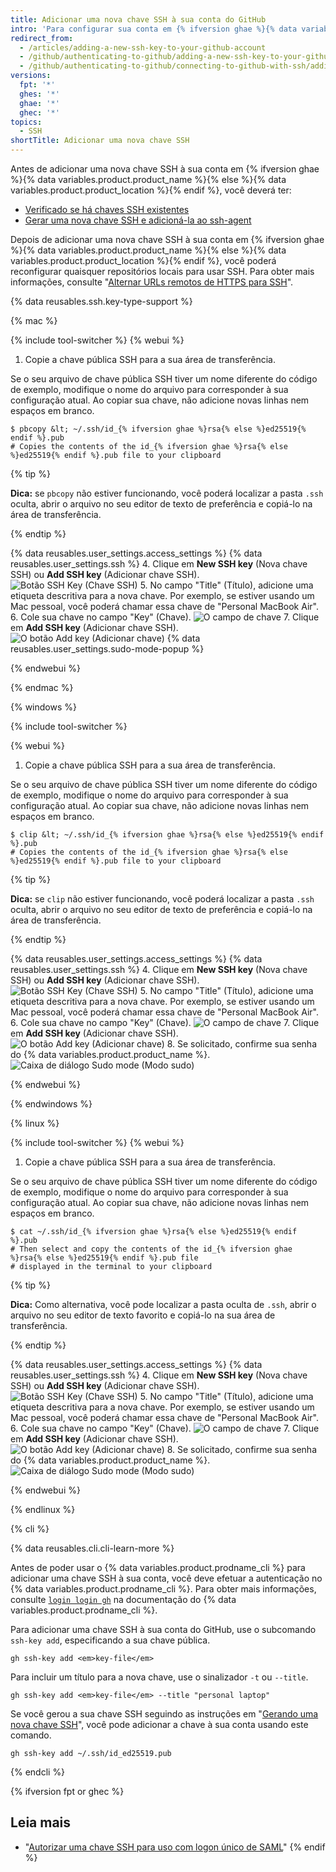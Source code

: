 ```yaml
---
title: Adicionar uma nova chave SSH à sua conta do GitHub
intro: 'Para configurar sua conta em {% ifversion ghae %}{% data variables.product.product_name %}{% else %}{% data variables.product.product_location %}{% endif %} para usar sua chave SSH nova (ou existente) chave SSH, você também deverá adicionar a chave à sua conta.'
redirect_from:
  - /articles/adding-a-new-ssh-key-to-your-github-account
  - /github/authenticating-to-github/adding-a-new-ssh-key-to-your-github-account
  - /github/authenticating-to-github/connecting-to-github-with-ssh/adding-a-new-ssh-key-to-your-github-account
versions:
  fpt: '*'
  ghes: '*'
  ghae: '*'
  ghec: '*'
topics:
  - SSH
shortTitle: Adicionar uma nova chave SSH
---
```


Antes de adicionar uma nova chave SSH à sua conta em {% ifversion ghae %}{% data variables.product.product_name %}{% else %}{% data variables.product.product_location %}{% endif %}, você deverá ter:
* [Verificado se há chaves SSH existentes](/articles/checking-for-existing-ssh-keys)
* [Gerar uma nova chave SSH e adicioná-la ao ssh-agent](/articles/generating-a-new-ssh-key-and-adding-it-to-the-ssh-agent)

Depois de adicionar uma nova chave SSH à sua conta em {% ifversion ghae %}{% data variables.product.product_name %}{% else %}{% data variables.product.product_location %}{% endif %}, você poderá reconfigurar quaisquer repositórios locais para usar SSH. Para obter mais informações, consulte "[Alternar URLs remotos de HTTPS para SSH](/github/getting-started-with-github/managing-remote-repositories/#switching-remote-urls-from-https-to-ssh)".

{% data reusables.ssh.key-type-support %}

{% mac %}

{% include tool-switcher %}
{% webui %}

1. Copie a chave pública SSH para a sua área de transferência.

  Se o seu arquivo de chave pública SSH tiver um nome diferente do código de exemplo, modifique o nome do arquivo para corresponder à sua configuração atual. Ao copiar sua chave, não adicione novas linhas nem espaços em branco.

  ```shell
  $ pbcopy &lt; ~/.ssh/id_{% ifversion ghae %}rsa{% else %}ed25519{% endif %}.pub
  # Copies the contents of the id_{% ifversion ghae %}rsa{% else %}ed25519{% endif %}.pub file to your clipboard
  ```

  {% tip %}

  **Dica:** se `pbcopy` não estiver funcionando, você poderá localizar a pasta `.ssh` oculta, abrir o arquivo no seu editor de texto de preferência e copiá-lo na área de transferência.

  {% endtip %}

{% data reusables.user_settings.access_settings %}
{% data reusables.user_settings.ssh %}
4. Clique em **New SSH key** (Nova chave SSH) ou **Add SSH key** (Adicionar chave SSH). ![Botão SSH Key (Chave SSH)](/assets/images/help/settings/ssh-add-ssh-key.png)
5. No campo "Title" (Título), adicione uma etiqueta descritiva para a nova chave. Por exemplo, se estiver usando um Mac pessoal, você poderá chamar essa chave de "Personal MacBook Air".
6. Cole sua chave no campo "Key" (Chave). ![O campo de chave](/assets/images/help/settings/ssh-key-paste.png)
7. Clique em **Add SSH key** (Adicionar chave SSH). ![O botão Add key (Adicionar chave)](/assets/images/help/settings/ssh-add-key.png)
{% data reusables.user_settings.sudo-mode-popup %}

{% endwebui %}

{% endmac %}

{% windows %}

{% include tool-switcher %}

{% webui %}

1. Copie a chave pública SSH para a sua área de transferência.

  Se o seu arquivo de chave pública SSH tiver um nome diferente do código de exemplo, modifique o nome do arquivo para corresponder à sua configuração atual. Ao copiar sua chave, não adicione novas linhas nem espaços em branco.

  ```shell
  $ clip &lt; ~/.ssh/id_{% ifversion ghae %}rsa{% else %}ed25519{% endif %}.pub
  # Copies the contents of the id_{% ifversion ghae %}rsa{% else %}ed25519{% endif %}.pub file to your clipboard
  ```

  {% tip %}

  **Dica:** se `clip` não estiver funcionando, você poderá localizar a pasta `.ssh` oculta, abrir o arquivo no seu editor de texto de preferência e copiá-lo na área de transferência.

  {% endtip %}

{% data reusables.user_settings.access_settings %}
{% data reusables.user_settings.ssh %}
4. Clique em **New SSH key** (Nova chave SSH) ou **Add SSH key** (Adicionar chave SSH). ![Botão SSH Key (Chave SSH)](/assets/images/help/settings/ssh-add-ssh-key.png)
5. No campo "Title" (Título), adicione uma etiqueta descritiva para a nova chave. Por exemplo, se estiver usando um Mac pessoal, você poderá chamar essa chave de "Personal MacBook Air".
6. Cole sua chave no campo "Key" (Chave). ![O campo de chave](/assets/images/help/settings/ssh-key-paste.png)
7. Clique em **Add SSH key** (Adicionar chave SSH). ![O botão Add key (Adicionar chave)](/assets/images/help/settings/ssh-add-key.png)
8. Se solicitado, confirme sua senha do {% data variables.product.product_name %}.![Caixa de diálogo Sudo mode (Modo sudo)](/assets/images/help/settings/sudo_mode_popup.png)

{% endwebui %}

{% endwindows %}

{% linux %}

{% include tool-switcher %}
{% webui %}

1. Copie a chave pública SSH para a sua área de transferência.

  Se o seu arquivo de chave pública SSH tiver um nome diferente do código de exemplo, modifique o nome do arquivo para corresponder à sua configuração atual. Ao copiar sua chave, não adicione novas linhas nem espaços em branco.

  ```shell
  $ cat ~/.ssh/id_{% ifversion ghae %}rsa{% else %}ed25519{% endif %}.pub
  # Then select and copy the contents of the id_{% ifversion ghae %}rsa{% else %}ed25519{% endif %}.pub file
  # displayed in the terminal to your clipboard
  ```

  {% tip %}

  **Dica:** Como alternativa, você pode localizar a pasta oculta de `.ssh`, abrir o arquivo no seu editor de texto favorito e copiá-lo na sua área de transferência.

  {% endtip %}

{% data reusables.user_settings.access_settings %}
{% data reusables.user_settings.ssh %}
4. Clique em **New SSH key** (Nova chave SSH) ou **Add SSH key** (Adicionar chave SSH). ![Botão SSH Key (Chave SSH)](/assets/images/help/settings/ssh-add-ssh-key.png)
5. No campo "Title" (Título), adicione uma etiqueta descritiva para a nova chave. Por exemplo, se estiver usando um Mac pessoal, você poderá chamar essa chave de "Personal MacBook Air".
6. Cole sua chave no campo "Key" (Chave). ![O campo de chave](/assets/images/help/settings/ssh-key-paste.png)
7. Clique em **Add SSH key** (Adicionar chave SSH). ![O botão Add key (Adicionar chave)](/assets/images/help/settings/ssh-add-key.png)
8. Se solicitado, confirme sua senha do {% data variables.product.product_name %}.![Caixa de diálogo Sudo mode (Modo sudo)](/assets/images/help/settings/sudo_mode_popup.png)

{% endwebui %}

{% endlinux %}

{% cli %}

{% data reusables.cli.cli-learn-more %}

Antes de poder usar o {% data variables.product.prodname_cli %} para adicionar uma chave SSH à sua conta, você deve efetuar a autenticação no {% data variables.product.prodname_cli %}. Para obter mais informações, consulte [`login login gh`](https://cli.github.com/manual/gh_auth_login) na documentação do {% data variables.product.prodname_cli %}.

Para adicionar uma chave SSH à sua conta do GitHub, use o subcomando `ssh-key add`, especificando a sua chave pública.

```shell
gh ssh-key add <em>key-file</em>
```

Para incluir um título para a nova chave, use o sinalizador `-t` ou `--title`.

```shell
gh ssh-key add <em>key-file</em> --title "personal laptop"
```

Se você gerou a sua chave SSH seguindo as instruções em "[Gerando uma nova chave SSH](/authentication/connecting-to-github-with-ssh/generating-a-new-ssh-key-and-adding-it-to-the-ssh-agent)", você pode adicionar a chave à sua conta usando este comando.

```shell
gh ssh-key add ~/.ssh/id_ed25519.pub
```

{% endcli %}

{% ifversion fpt or ghec %}
## Leia mais

- "[Autorizar uma chave SSH para uso com logon único de SAML](/articles/authorizing-an-ssh-key-for-use-with-saml-single-sign-on)"
{% endif %}
